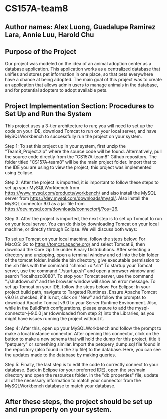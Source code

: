 # CS157A-team8

## Author names: Alex Luong, Guadalupe Ramirez Lara, Annie Luu, Harold Chu

## Purpose of the Project
Our project was modeled on the idea of an animal adoption center as a database application. This application works as a centralized database that unifies and stores pet information in one place, so that pets everywhere have a chance at being adopted. The main goal of this project was to create an application that allows admin users to manage animals in the database, and for potential adopters to adopt available pets.

## Project Implementation Section: Procedures to Set Up and Run the System
This project uses a 3-tier architecture to run; you will need to set up the code on your IDE, download Tomcat to run on your local server, and have MySQLWorkbench to successfully run the project on your system.

Step 1: To set this project up in your system, first unzip the "Team8_Project.zip" where the source code will be found. Alternatively, pull the source code directly from the "CS157A-team8" Github repository. The folder titled "CS157A-team8" will be the main project folder. Import that to the IDE you are using to view the project; this project was implemented using Eclipse.

Step 2: After the project is imported, it is important to follow these steps to set up your MySQLWorkbench from https://www.mysql.com/products/workbench/ and also install the MySQL server from https://dev.mysql.com/downloads/mysql/. Also install the MySQL connector 9.0 as a jar file from https://dev.mysql.com/downloads/connector/j/?os=26.

Step 3: After the project is imported, the next step is to set up Tomcat to run on your local server. You can do this by downloading Tomcat on your local machine, or directly through Eclipse. We will discuss both ways:

To set up Tomcat on your local machine, follow the steps below:
For MacOS: Go to https://tomcat.apache.org/ and select Tomcat 9, then download the Core zip file under Binary Distributions. After selecting a directory and unzipping, open a terminal window and cd into the bin folder of the tomcat folder. Inside the bin directory, give executable permission to the .sh files with the command "chmod +x *.sh" To startup your Tomcat server, use the command "./startup.sh" and open a browser window and search "localhost:8080". To stop your Tomcat server, use the command "./shutdown.sh" and the browser window will show an error message.
To set up Tomcat on your IDE, follow the steps below: For Eclipse: In your project build path, navigate to Targeted Runtimes. Ensure Apache Tomcat v9.0 is checked, if it is not, click on "New" and follow the prompts to download Apache Tomcat v9.0 to your Server Runtime Environment. Also, while in the BuildPath configurations, please ensure to add the mysql-connector-j-9.0.0 jar (downloaded from step 2) into the Libraries, as you might have issues running the project without it.

Step 4: After this, open up your MySQLWorkbench and follow the prompt to make a local instance connector. After opening this connector, click on the button to make a new schema that will hold the dump for this project, title it "petquery" or something similar. Import the petquery_dump.sql file found in the repository (also found in the zip file) to the database. Here, you can see the updates made to the database by making queries.

Step 5: Finally, the last step is to edit the code to correctly connect to your database. Back in Eclipse (or your preferred IDE), open the src/main directory and open the resources folder. In the "db.properties" file, update all of the necessary information to match your connector from the MySQLWorkbench database to match your database.

## After these steps, the project should be set up and run properly on your system.
